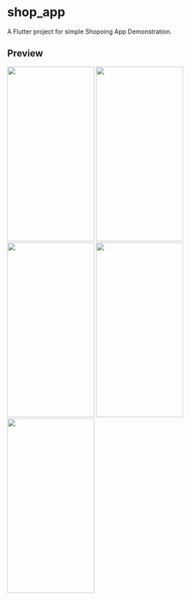 # shop_app

A Flutter project for simple Shopoing App Demonstration.

## Preview

<img src="https://user-images.githubusercontent.com/85961517/220825622-900e95bf-238e-4916-8dfa-fd60c4ff0d3f.jpg" width="200" height="400" />
<img src="[https://user-images.githubusercontent.com/85961517/220826450-89379b0b-615d-40f8-86c9-3ad9d50925de.jpg" width="200" height="400" />
<img src="https://user-images.githubusercontent.com/85961517/220825622-900e95bf-238e-4916-8dfa-fd60c4ff0d3f.jpg" width="200" height="400" />
<img src="https://user-images.githubusercontent.com/85961517/220825622-900e95bf-238e-4916-8dfa-fd60c4ff0d3f.jpg" width="200" height="400" />
<img src="https://user-images.githubusercontent.com/85961517/220825622-900e95bf-238e-4916-8dfa-fd60c4ff0d3f.jpg" width="200" height="400" />


